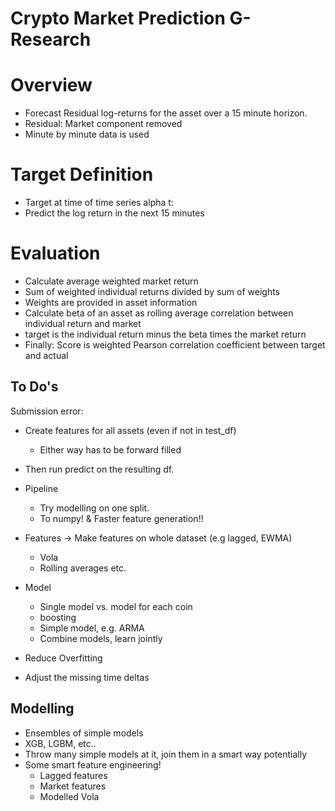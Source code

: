 # Crypto Market Prediction G-Research

# Overview
- Forecast Residual log-returns for the asset over a 15 minute horizon.
- Residual: Market component removed
- Minute by minute data is used

# Target Definition
- Target at time of time series alpha t:
- Predict the log return in the next 15 minutes

# Evaluation
- Calculate average weighted market return
- Sum of weighted individual returns divided by sum of weights
- Weights are provided in asset information
- Calculate beta of an asset as rolling average correlation between individual return and market
- target is the individual return minus the beta times the market return
- Finally: Score is weighted Pearson correlation coefficient between target and actual


## To Do's
Submission error:
  - Create features for all assets (even if not in test_df)
    - Either way has to be forward filled
  - Then run predict on the resulting df. 

- Pipeline
  - Try modelling on one split.
  - To numpy! & Faster feature generation!!
- Features -> Make features on whole dataset (e.g lagged, EWMA)
  - Vola
  - Rolling averages etc.
- Model
  - Single model vs. model for each coin
  - boosting
  - Simple model, e.g. ARMA
  - Combine models, learn jointly
- Reduce Overfitting

- Adjust the missing time deltas

## Modelling
- Ensembles of simple models
- XGB, LGBM, etc..
- Throw many simple models at it, join them in a smart way potentially
- Some smart feature engineering!
  - Lagged features
  - Market features
  - Modelled Vola
